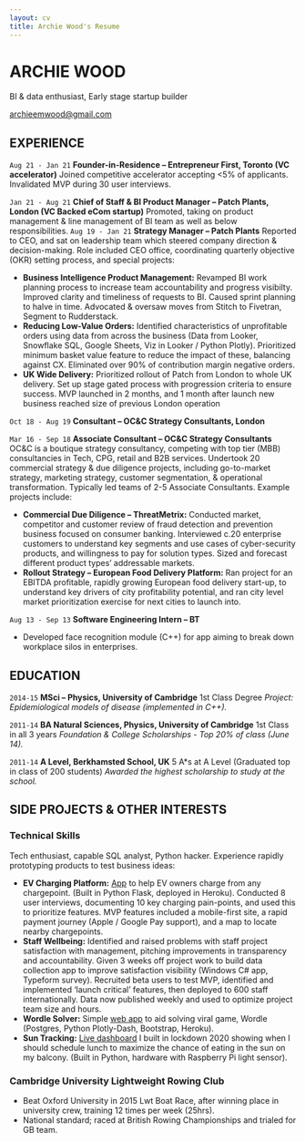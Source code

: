```yaml
---
layout: cv
title: Archie Wood's Resume
---
```

# ARCHIE WOOD
BI & data enthusiast, Early stage startup builder

<div id="webaddress">
<a href="archieemwood@gmail.com">archieemwood@gmail.com</a>
</div>


## EXPERIENCE

`Aug 21 - Jan 21`
__Founder-in-Residence – Entrepreneur First, Toronto (VC accelerator)__
Joined competitive accelerator accepting <5% of applicants. Invalidated MVP during 30 user interviews.

`Jan 21 - Aug 21`
__Chief of Staff & BI Product Manager – Patch Plants, London (VC Backed eCom startup)__
Promoted, taking on product management & line management of BI team as well as below responsibilities.
`Aug 19 - Jan 21`
__Strategy Manager – Patch Plants__
Reported to CEO, and sat on leadership team which steered company direction & decision-making. Role included CEO office, coordinating quarterly objective (OKR) setting process, and special projects:
* __Business Intelligence Product Management:__ Revamped BI work planning process to increase team accountability and progress visibilty. Improved clarity and timeliness of requests to BI. Caused sprint planning to halve in time. Advocated & oversaw moves from Stitch to Fivetran, Segment to Rudderstack.
* __Reducing Low-Value Orders:__ Identified characteristics of unprofitable orders using data from across the business (Data from Looker, Snowflake SQL, Google Sheets, Viz in Looker / Python Plotly). Prioritized minimum basket value feature to reduce the impact of these, balancing against CX. Eliminated over 90% of contribution margin negative orders.
* __UK Wide Delivery:__ Prioritized rollout of Patch from London to whole UK delivery. Set up stage gated process with progression criteria to ensure success. MVP launched in 2 months, and 1 month after launch new business reached size of previous London operation

`Oct 18 - Aug 19`
__Consultant – OC&C Strategy Consultants, London__

`Mar 16 - Sep 18`
__Associate Consultant – OC&C Strategy Consultants__
OC&C is a boutique strategy consultancy, competing with top tier (MBB) consultancies in Tech, CPG, retail and B2B services.
Undertook 20 commercial strategy & due diligence projects, including go-to-market strategy, marketing strategy, customer segmentation, & operational transformation.
Typically led teams of 2-5 Associate Consultants. Example projects include:
* __Commercial Due Diligence – ThreatMetrix:__ Conducted market, competitor and customer review of fraud detection and prevention business focused on consumer banking. Interviewed c.20 enterprise customers to understand key segments and use cases of cyber-security products, and willingness to pay for solution types. Sized and forecast different product types’ addressable markets.
* __Rollout Strategy – European Food Delivery Platform:__ Ran project for an EBITDA profitable, rapidly growing European food delivery start-up, to understand key drivers of city profitability potential, and ran city level market prioritization exercise for next cities to launch into.

`Aug 13 - Sep 13`
__Software Engineering Intern – BT__
* Developed face recognition module (C++) for app aiming to break down workplace silos in enterprises.

## EDUCATION

`2014-15`
__MSci – Physics, University of Cambridge__
1st Class Degree
_Project: Epidemiological models of disease (implemented in C++)._

`2011-14`
__BA Natural Sciences, Physics, University of Cambridge__
1st Class in all 3 years
_Foundation & College Scholarships - Top 20% of class (June 14)._

`2011-14`
__A Level, Berkhamsted School, UK__
5 A\*s at A Level (Graduated top in class of 200 students)
_Awarded the highest scholarship to study at the school._

## SIDE PROJECTS & OTHER INTERESTS

### Technical Skills
Tech enthusiast, capable SQL analyst, Python hacker. Experience rapidly prototyping products to test business ideas:
* __EV Charging Platform:__ <a href="https://1charge.co/">App</a> to help EV owners charge from any chargepoint. (Built in Python Flask, deployed in Heroku). Conducted 8 user interviews, documenting 10 key charging pain-points, and used this to prioritize features. MVP features included a mobile-first site, a rapid payment journey (Apple / Google Pay support), and a map to locate nearby chargepoints.
* __Staff Wellbeing:__ Identified and raised problems with staff project satisfaction with management, pitching improvements in transparency and accountability. Given 3 weeks off project work to build data collection app to improve satisfaction visibility (Windows C# app, Typeform survey). Recruited beta users to test MVP, identified and implemented ‘launch critical’ features, then deployed to 600 staff internationally. Data now published weekly and used to optimize project team size and hours.
* __Wordle Solver:__ Simple <a href="https://wordle-companion.herokuapp.com/">web app</a> to aid solving viral game, Wordle (Postgres, Python Plotly-Dash, Bootstrap, Heroku).
* __Sun Tracking:__ <a href="light-on-my-balcony.herokuapp.com/">Live dashboard</a> I built in lockdown 2020 showing when I should schedule lunch to maximize the chance of eating in the sun on my balcony. (Built in Python, hardware with Raspberry Pi light sensor).


### Cambridge University Lightweight Rowing Club
* Beat Oxford University in 2015 Lwt Boat Race, after winning place in university crew, training 12 times per week (25hrs).
* National standard; raced at British Rowing Championships and trialed for GB team.


<!-- ### Footer

Last updated: March 2022 -->


